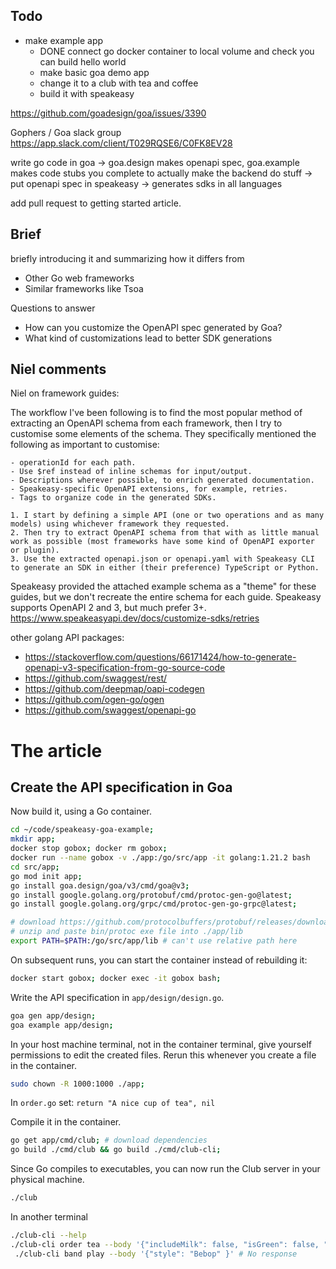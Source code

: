 ## Todo
- make example app
    - DONE connect go docker container to local volume and check you can build hello world
    - make basic goa demo app
    - change it to a club with tea and coffee
    - build it with speakeasy

https://github.com/goadesign/goa/issues/3390


Gophers / Goa slack group  https://app.slack.com/client/T029RQSE6/C0FK8EV28

write go code in goa -> goa.design makes openapi spec, goa.example makes code stubs you complete to actually make the backend do stuff -> put openapi spec in speakeasy -> generates sdks in all languages

add pull request to getting started article.

## Brief
briefly introducing it and summarizing how it differs from
- Other Go web frameworks
- Similar frameworks like Tsoa

Questions to answer
- How can you customize the OpenAPI spec generated by Goa?
- What kind of customizations lead to better SDK generations

## Niel comments

Niel on framework guides:

The workflow I've been following is to find the most popular method of extracting an OpenAPI schema from each framework, then I try to customise some elements of the schema. They specifically mentioned the following as important to customise:

    - operationId for each path.
    - Use $ref instead of inline schemas for input/output.
    - Descriptions wherever possible, to enrich generated documentation.
    - Speakeasy-specific OpenAPI extensions, for example, retries.
    - Tags to organize code in the generated SDKs.

    1. I start by defining a simple API (one or two operations and as many models) using whichever framework they requested.
    2. Then try to extract OpenAPI schema from that with as little manual work as possible (most frameworks have some kind of OpenAPI exporter or plugin).
    3. Use the extracted openapi.json or openapi.yaml with Speakeasy CLI to generate an SDK in either (their preference) TypeScript or Python.

Speakeasy provided the attached example schema as a "theme" for these guides, but we don't recreate the entire schema for each guide.
Speakeasy supports OpenAPI 2 and 3, but much prefer 3+.
https://www.speakeasyapi.dev/docs/customize-sdks/retries

other golang API packages:
- https://stackoverflow.com/questions/66171424/how-to-generate-openapi-v3-specification-from-go-source-code
- https://github.com/swaggest/rest/
- https://github.com/deepmap/oapi-codegen
- https://github.com/ogen-go/ogen
- https://github.com/swaggest/openapi-go

# The article

## Create the API specification in Goa


Now build it, using a Go container.

```bash
cd ~/code/speakeasy-goa-example;
mkdir app;
docker stop gobox; docker rm gobox;
docker run --name gobox -v ./app:/go/src/app -it golang:1.21.2 bash
cd src/app;
go mod init app;
go install goa.design/goa/v3/cmd/goa@v3;
go install google.golang.org/protobuf/cmd/protoc-gen-go@latest;
go install google.golang.org/grpc/cmd/protoc-gen-go-grpc@latest;

# download https://github.com/protocolbuffers/protobuf/releases/download/v24.4/protoc-24.4-linux-x86_64.zip from https://github.com/protocolbuffers/protobuf/releases
# unzip and paste bin/protoc exe file into ./app/lib
export PATH=$PATH:/go/src/app/lib # can't use relative path here
```

On subsequent runs, you can start the container instead of rebuilding it:

```bash
docker start gobox; docker exec -it gobox bash;
```

Write the API specification in `app/design/design.go`.

```bash
goa gen app/design;
goa example app/design;
```

In your host machine terminal, not in the container terminal, give yourself permissions to edit the created files. Rerun this whenever you create a file in the container.

```bash
sudo chown -R 1000:1000 ./app;
```

In `order.go` set: `return "A nice cup of tea", nil`

Compile it in the container.
```bash
go get app/cmd/club; # download dependencies
go build ./cmd/club && go build ./cmd/club-cli;
```

Since Go compiles to executables, you can now run the Club server in your physical machine.
```bash
./club
```

In another terminal
```bash
./club-cli --help
./club-cli order tea --body '{"includeMilk": false, "isGreen": false, "numberSugars": 1 }' # A nice cup of tea
 ./club-cli band play --body '{"style": "Bebop" }' # No response
```



